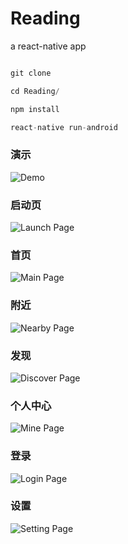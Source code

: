# Reading
a react-native app


```javascript

git clone

cd Reading/

npm install 

react-native run-android

```

### 演示
![Demo](https://xs9qug.bn1303.livefilestore.com/y4mWw2HXFREfge_Vtg6paz_7Z501ZvfxR9zsTwsNOuOh4IAoMIKwid_mvitx2yu1ztJdgrCp54N_QtRs96HIbXQQ8QYhM1aUku-pWw1pvjIfgXOJ4tAsOQ4JdLNTzIn6P09bOV2kvM9BoAchUGBIQLjI3lyZSkoJ2-lcD5Xu3Srj8m9W0vTnbYN5YjpRKQQudTCed21cx7nd4_8zJFbmRXuMA?width=146&height=256&cropmode=none)

### 启动页
![Launch Page](https://xs9tug.bn1303.livefilestore.com/y4m6Zp2_vgZB3e9d4D4oKoRr7r13jgmDq0W3IoPGjUCe2ZGR1DozB4W7OkOA15o1uZATDN6LSq2XrMalBY8qffzWvvSjAfbU7jh06Hjsckv015mvtNm8wXmCWbb0wr2SuMcffyVuzO8ienqQr16TSiOV64Ay59NtasxlqeaR71d9c_1R0Ws8_afaZ7sd3VJJ80bPjDp1Gl8PtDBRNuzBv2dKQ?width=264&height=450&cropmode=none)

### 首页
![Main Page](https://zc9nug.bn1303.livefilestore.com/y4mfmYnM0ho0hazIo5K_IUhnMBp01IVl9eZgDHqkQ5miNfBLM03LFCHRC580Jkq1HdHzxKGFuTXzD9gj6M6RqgE8zx1qNRKrFSCe6WvZ1r3l27SaIXUQ7mGD2vAAbic_8hbVqFuL_aWnFInHCvaENath3eBZphrAX70H3-LVeF-PzCn9wBK2CmPfQo9_rsZzZhDEX7hU-5lFBp-dXBxTNALkg?width=264&height=450&cropmode=none)

### 附近
![Nearby Page](https://xs9sug.bn1303.livefilestore.com/y4mY9NVdet5GFgVZiUSq2X4vhp6CUQJbw2qM6p0krMbNWkkJ9OnuHjEBBhCcagTrD75ubTF-pm3YV8NEyObUPv1uqNwYTmoz9IeXEZyL-UW1pe2XYwA20FwsoiLl4gZpC_pla7nBjmjAu7FF3xQTECdh8IqJC_TOkslAfAjbAEFrESB1llH9xdGNwEQgHg_DEjXHIqA5BNUZUPRSSQwZjQKGg?width=264&height=450&cropmode=none)

### 发现
![Discover Page](https://xs9vug.bn1303.livefilestore.com/y4mXOqSgz5mgjdPfnLQvbuGRUUrrTBHUEGVdREXrxIRhkaXHc4ywsW4wskCgTdIfooUolN99YsIb4m7JZQ0SP2DeFwAlPXX5ZuoCKOuwIqzMhBk5TUZadARuG8FgTC03oFTzOJ8svkBywb8XNuDf2Ogt-_hcdZFeAtlfhR1vwddrmAycUrZlX2QYbyC-re6RtUCVVxmdf3fOd9Xc3CpPfUXWA?width=264&height=450&cropmode=none)

### 个人中心
![Mine Page](https://xs9wug.bn1303.livefilestore.com/y4mVoDSEdcXjApoe1Sa7FuXYKJx5GcDMJg2PnkfB9QuZkHUCAFJ-Jn33WlZx57YGxfKOoCeFUzzyECLrmtfvE9adDVnYreT6N0eJtGZRTKwRaJvJwBPcZ5TcRhDns7YUlskHjyeRqJ1qOoUx-NbrepqeoUoDcqUWuJJv8JRy3SVAsQ17-_rKL7fsoiUprJM-Da3lTvxxKgYOb90vd8ORh6PvQ?width=264&height=450&cropmode=none)

### 登录
![Login Page](https://xs9uug.bn1303.livefilestore.com/y4mSzDj5fjYB8OuGqEPsnezvB60tSjbwAcuz41D_LUADs_3paKAXfo4amqvI0FEobkF5Zw9yvZ9dUOr8as-6MC8FRg-oxLSm5oQ5ksHHv_ZK6kTUzQ4Mo4pPxy9zfiE8rbuM3xPCQ_Oe7bs_se7RUijTI6L9dN5RgTVkcN3gQgzx3VvpVo42wBYESBRtPHxfYYmX1dfEGZVHsnM1g5VhklxgQ?width=264&height=450&cropmode=none)

### 设置
![Setting Page](https://xs9rug.bn1303.livefilestore.com/y4mnyCTg-9mGVF0mq0Mb2ayk_Ehm_zvpPnCg0CWpufwYinvJsZS76P3dL9hFRt49IlOXjGCpjNSRC0HURNCBr_7hveGgtE_RoXxLUwVFAdsUOq9Is1Tx5xYqZDQH4fKKRdE80wjbuHo36irJ3xapoqCOmE0HgSDyuhYZ0cEUj3bOEb8viACN_uZSM9Y_SCkA2m1696csuqQkl7_EX6ljCufDg?width=264&height=450&cropmode=none)


